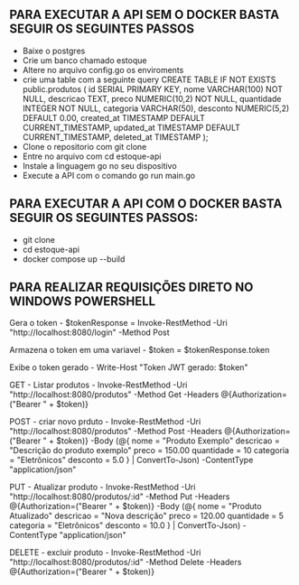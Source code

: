 ## PARA EXECUTAR A API SEM O DOCKER BASTA SEGUIR OS SEGUINTES PASSOS

- Baixe o postgres
- Crie um banco chamado estoque
- Altere no arquivo config.go os enviroments
- crie uma table com a seguinte query
CREATE TABLE IF NOT EXISTS public.produtos
(
    id SERIAL PRIMARY KEY,
    nome VARCHAR(100) NOT NULL,
    descricao TEXT,
    preco NUMERIC(10,2) NOT NULL,
    quantidade INTEGER NOT NULL,
    categoria VARCHAR(50),
    desconto NUMERIC(5,2) DEFAULT 0.00,
    created_at TIMESTAMP DEFAULT CURRENT_TIMESTAMP,
    updated_at TIMESTAMP DEFAULT CURRENT_TIMESTAMP,
    deleted_at TIMESTAMP
);
- Clone o repositorio com git clone <nome do repositorio>
- Entre no arquivo com cd estoque-api
- Instale a linguagem go no seu dispositivo
- Execute a API com o comando go run main.go 

## PARA EXECUTAR A API COM O DOCKER BASTA SEGUIR OS SEGUINTES PASSOS:

- git clone <nome do repositorio>
- cd estoque-api
- docker compose up --build

## PARA REALIZAR REQUISIÇÕES DIRETO NO WINDOWS POWERSHELL

Gera o token - $tokenResponse = Invoke-RestMethod -Uri "http://localhost:8080/login" -Method Post

Armazena o token em uma variavel - $token = $tokenResponse.token

Exibe o token gerado - Write-Host "Token JWT gerado: $token"

GET - Listar produtos - Invoke-RestMethod -Uri "http://localhost:8080/produtos" -Method Get -Headers @{Authorization=("Bearer " + $token)}

POST - criar novo prduto - Invoke-RestMethod -Uri "http://localhost:8080/produtos" -Method Post -Headers @{Authorization=("Bearer " + $token)} -Body (@{
    nome = "Produto Exemplo"
    descricao = "Descrição do produto exemplo"
    preco = 150.00
    quantidade = 10
    categoria = "Eletrônicos"
    desconto = 5.0
} | ConvertTo-Json) -ContentType "application/json"

PUT - Atualizar produto - Invoke-RestMethod -Uri "http://localhost:8080/produtos/:id" -Method Put -Headers @{Authorization=("Bearer " + $token)} -Body (@{
    nome = "Produto Atualizado"
    descricao = "Nova descrição"
    preco = 120.00
    quantidade = 5
    categoria = "Eletrônicos"
    desconto = 10.0
} | ConvertTo-Json) -ContentType "application/json"

DELETE - excluir produto - Invoke-RestMethod -Uri "http://localhost:8080/produtos/:id" -Method Delete -Headers @{Authorization=("Bearer " + $token)}
